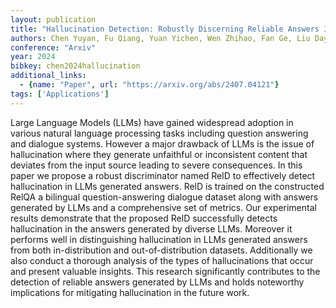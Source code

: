 ```yaml
---
layout: publication
title: "Hallucination Detection: Robustly Discerning Reliable Answers In Large Language Models"
authors: Chen Yuyan, Fu Qiang, Yuan Yichen, Wen Zhihao, Fan Ge, Liu Dayiheng, Zhang Dongmei, Li Zhixu, Xiao Yanghua
conference: "Arxiv"
year: 2024
bibkey: chen2024hallucination
additional_links:
  - {name: "Paper", url: "https://arxiv.org/abs/2407.04121"}
tags: ['Applications']
---
```

Large Language Models (LLMs) have gained widespread adoption in various natural language processing tasks including question answering and dialogue systems. However a major drawback of LLMs is the issue of hallucination where they generate unfaithful or inconsistent content that deviates from the input source leading to severe consequences. In this paper we propose a robust discriminator named RelD to effectively detect hallucination in LLMs generated answers. RelD is trained on the constructed RelQA a bilingual question-answering dialogue dataset along with answers generated by LLMs and a comprehensive set of metrics. Our experimental results demonstrate that the proposed RelD successfully detects hallucination in the answers generated by diverse LLMs. Moreover it performs well in distinguishing hallucination in LLMs generated answers from both in-distribution and out-of-distribution datasets. Additionally we also conduct a thorough analysis of the types of hallucinations that occur and present valuable insights. This research significantly contributes to the detection of reliable answers generated by LLMs and holds noteworthy implications for mitigating hallucination in the future work.
